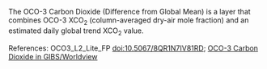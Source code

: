 The OCO-3 Carbon Dioxide (Difference from Global Mean) is a layer that combines OCO-3 XCO<sub>2</sub> (column-averaged dry-air mole fraction) and an estimated daily global trend XCO<sub>2</sub> value.

References: OCO3_L2_Lite_FP [doi:10.5067/8QR1N7IV81RD](https://doi.org/10.5067/8QR1N7IV81RD); [OCO-3 Carbon Dioxide in GIBS/Worldview](https://github.com/hcronk/oco2_worldview/blob/jpl/code/oco3_ref_co2_trend_gl.txt)
